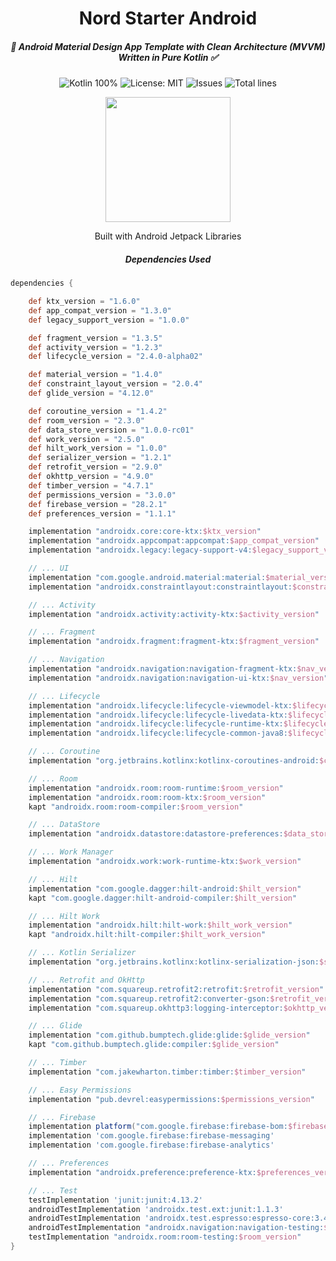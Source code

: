 <h1 align="center">Nord Starter Android</h1>
<h5 align="center">🤖 Android Material Design App Template with Clean Architecture (MVVM) Written in Pure Kotlin ✅</h5>

<p align="center"><img alt="Kotlin 100%" src="https://img.shields.io/github/languages/top/atick-faisal/Nord-Starter-Android"/> <img alt="License: MIT" src="https://img.shields.io/github/license/atick-faisal/Nord-Starter-Android"/> <img alt="Issues" src="https://img.shields.io/github/issues/atick-faisal/Nord-Starter-Android"/> <img alt="Total lines" src="https://img.shields.io/tokei/lines/github/atick-faisal/Nord-Starter-Android"/></p>


<p align="center"><img width="200" height="200" src="https://4.bp.blogspot.com/-NnAkV5vpYuw/XNMYF4RtLvI/AAAAAAAAI70/kdgLm3cnTO4FB4rUC0v9smscN3zHJPlLgCLcBGAs/s1600/Jetpack_logo%2B%25282%2529.png"/></p>
<p align="center">Built with Android Jetpack Libraries</p>

<h5 align="center">Dependencies Used</h5>


``` gradle
dependencies {

    def ktx_version = "1.6.0"
    def app_compat_version = "1.3.0"
    def legacy_support_version = "1.0.0"

    def fragment_version = "1.3.5"
    def activity_version = "1.2.3"
    def lifecycle_version = "2.4.0-alpha02"

    def material_version = "1.4.0"
    def constraint_layout_version = "2.0.4"
    def glide_version = "4.12.0"

    def coroutine_version = "1.4.2"
    def room_version = "2.3.0"
    def data_store_version = "1.0.0-rc01"
    def work_version = "2.5.0"
    def hilt_work_version = "1.0.0"
    def serializer_version = "1.2.1"
    def retrofit_version = "2.9.0"
    def okhttp_version = "4.9.0"
    def timber_version = "4.7.1"
    def permissions_version = "3.0.0"
    def firebase_version = "28.2.1"
    def preferences_version = "1.1.1"

    implementation "androidx.core:core-ktx:$ktx_version"
    implementation "androidx.appcompat:appcompat:$app_compat_version"
    implementation "androidx.legacy:legacy-support-v4:$legacy_support_version"

    // ... UI
    implementation "com.google.android.material:material:$material_version"
    implementation "androidx.constraintlayout:constraintlayout:$constraint_layout_version"

    // ... Activity
    implementation "androidx.activity:activity-ktx:$activity_version"

    // ... Fragment
    implementation "androidx.fragment:fragment-ktx:$fragment_version"

    // ... Navigation
    implementation "androidx.navigation:navigation-fragment-ktx:$nav_version"
    implementation "androidx.navigation:navigation-ui-ktx:$nav_version"

    // ... Lifecycle
    implementation "androidx.lifecycle:lifecycle-viewmodel-ktx:$lifecycle_version"
    implementation "androidx.lifecycle:lifecycle-livedata-ktx:$lifecycle_version"
    implementation "androidx.lifecycle:lifecycle-runtime-ktx:$lifecycle_version"
    implementation "androidx.lifecycle:lifecycle-common-java8:$lifecycle_version"

    // ... Coroutine
    implementation "org.jetbrains.kotlinx:kotlinx-coroutines-android:$coroutine_version"

    // ... Room
    implementation "androidx.room:room-runtime:$room_version"
    implementation "androidx.room:room-ktx:$room_version"
    kapt "androidx.room:room-compiler:$room_version"

    // ... DataStore
    implementation "androidx.datastore:datastore-preferences:$data_store_version"

    // ... Work Manager
    implementation "androidx.work:work-runtime-ktx:$work_version"

    // ... Hilt
    implementation "com.google.dagger:hilt-android:$hilt_version"
    kapt "com.google.dagger:hilt-android-compiler:$hilt_version"

    // ... Hilt Work
    implementation "androidx.hilt:hilt-work:$hilt_work_version"
    kapt "androidx.hilt:hilt-compiler:$hilt_work_version"

    // ... Kotlin Serializer
    implementation "org.jetbrains.kotlinx:kotlinx-serialization-json:$serializer_version"

    // ... Retrofit and OkHttp
    implementation "com.squareup.retrofit2:retrofit:$retrofit_version"
    implementation "com.squareup.retrofit2:converter-gson:$retrofit_version"
    implementation "com.squareup.okhttp3:logging-interceptor:$okhttp_version"

    // ... Glide
    implementation "com.github.bumptech.glide:glide:$glide_version"
    kapt "com.github.bumptech.glide:compiler:$glide_version"

    // ... Timber
    implementation "com.jakewharton.timber:timber:$timber_version"

    // ... Easy Permissions
    implementation "pub.devrel:easypermissions:$permissions_version"

    // ... Firebase
    implementation platform("com.google.firebase:firebase-bom:$firebase_version")
    implementation 'com.google.firebase:firebase-messaging'
    implementation 'com.google.firebase:firebase-analytics'

    // ... Preferences
    implementation "androidx.preference:preference-ktx:$preferences_version"

    // ... Test
    testImplementation 'junit:junit:4.13.2'
    androidTestImplementation 'androidx.test.ext:junit:1.1.3'
    androidTestImplementation 'androidx.test.espresso:espresso-core:3.4.0'
    androidTestImplementation "androidx.navigation:navigation-testing:$nav_version"
    testImplementation "androidx.room:room-testing:$room_version"
}
```
